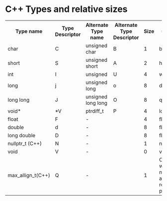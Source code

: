 <h1>C++ Types and relative sizes</h1>

<table>
  <tr>
    <th>Type name</th>
    <th>Type Descriptor</th>
    <th>Alternate Type name</td>
    <th>Alternate Type Descriptor</th>
    <th>Size</th>
    <th>underlying</th>
    <th>Alignment</th>
  </tr>
  <tr>
    <td>char</td>
    <td>C</td>
    <td>unsigned char</td>
    <td>B</td>
    <td>1</td>
    <td>byte</td>
    <td>2</td>
  </tr>
  <tr>
    <td>short</td>
    <td>S</td>
    <td>unsigned short</td>
    <td>A</td>
    <td>2</td>
    <td>hword</td>
    <td>2</td>
  </tr>
  <tr>
    <td>int</td>
    <td>I</td>
    <td>unsigned</td>
    <td>U</td>
    <td>4</td>
    <td>word</td>
    <td>4</td>
  </tr>
  <tr>
    <td>long</td>
    <td>j</td>
    <td>unsigned long</td>
    <td>o</td>
    <td>8</td>
    <td>dword</td>
    <td>4</td>
  </tr>
  <tr>
    <td>long long</td>
    <td>J</td>
    <td>unsigned long long</td>
    <td>O</td>
    <td>8</td>
    <td>qword</td>
    <td>4</td>
  </tr>
  <tr>
    <td>void*</td>
    <td>*V</td>
    <td>ptrdiff_t</td>
    <td>P</td>
    <td>4</td>
    <td>long address</td>
    <td>4</td>
  </tr>
  <tr>
    <td>float</td>
    <td>F</td>
    <td colspan="2">-</td>
    <td>4</td>
    <td>float word</td>
    <td>4</td>
  </tr>
  <tr>
    <td>double</td>
    <td>d</td>
    <td colspan="2">-</td>
    <td>8</td>
    <td>float dword</td>
    <td>4</td>
  </tr>
  <tr>
    <td>long double</td>
    <td>D</td>
    <td colspan="2">-</td>
    <td>8</td>
    <td>float qword</td>
    <td>4</td>
  </tr>
  <tr>
    <td>nullptr_t (C++)</td>
    <td>N</td>
    <td colspan="2">-</td>
    <td>1</td>
    <td>null address</td>
    <td>1</td>
  </tr>
  <tr>
    <td>void</td>
    <td>V</td>
    <td colspan="2">-</td>
    <td>0</td>
    <td>void</td>
    <td>-</td>
  </tr>
  <tr>
    <td>max_allign_t(C++)</td>
    <td>Q</td>
    <td colspan="2">-</td>
    <td>1</td>
    <td>Custom type with the maximum alignment requirements possible</td>
    <td>4</td>
  </tr>
</table>
